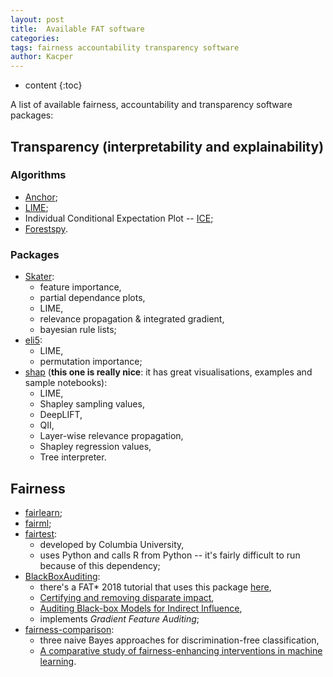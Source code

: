 ```yaml
---
layout: post
title:  Available FAT software
categories:
tags: fairness accountability transparency software
author: Kacper
---
```


* content
{:toc}

A list of available fairness, accountability and transparency software packages:<!--more-->

## Transparency (interpretability and explainability) ##
### Algorithms ###

- [Anchor](https://github.com/marcotcr/anchor);
- [LIME](https://github.com/marcotcr/lime);
- Individual Conditional Expectation Plot -- [ICE](https://github.com/AustinRochford/PyCEbox);
- [Forestspy](https://github.com/jvns/forestspy).

### Packages ###
- [Skater](https://github.com/datascienceinc/Skater):
    * feature importance,
    * partial dependance plots,
    * LIME,
    * relevance propagation & integrated gradient,
    * bayesian rule lists;
- [eli5](https://github.com/TeamHG-Memex/eli5):
    * LIME,
    * permutation importance;
- [shap](https://github.com/slundberg/shap) (**this one is really nice**: it has great visualisations, examples and sample notebooks):
    * LIME,
    * Shapley sampling values,
    * DeepLIFT,
    * QII,
    * Layer-wise relevance propagation,
    * Shapley regression values,
    * Tree interpreter.

## Fairness ##
- [fairlearn](https://github.com/Microsoft/fairlearn);
- [fairml](https://github.com/adebayoj/fairml);
- [fairtest](https://github.com/columbia/fairtest):
    * developed by Columbia University,
    * uses Python and calls R from Python -- it's fairly difficult to run because of this dependency;
- [BlackBoxAuditing](https://github.com/algofairness/BlackBoxAuditing):
    * there's a FAT* 2018 tutorial that uses this package [here](https://algofairness.github.io/fatconference-2018-auditing-tutorial/),
    * [Certifying and removing disparate impact](https://arxiv.org/pdf/1412.3756.pdf),
    * [Auditing Black-box Models for Indirect Influence](https://arxiv.org/pdf/1602.07043.pdf),
    * implements *Gradient Feature Auditing*;
- [fairness-comparison](https://github.com/algofairness/fairness-comparison):
    * three naive Bayes approaches for discrimination-free classification,
    * [A comparative study of fairness-enhancing interventions in machine learning](https://arxiv.org/abs/1802.04422).
